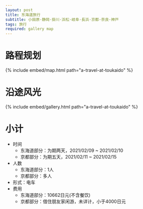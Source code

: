 ```yaml
---
layout: post
title: 东海道旅行
subtitle: 小田原·静岡·掛川·浜松·岐阜·長浜·京都·奈良·神戸
tags: 旅行
required: gallery map
---
```


# 路程规划

{% include embed/map.html path="a-travel-at-toukaido" %}

# 沿途风光

{% include embed/gallery.html path="a-travel-at-toukaido" %}

# 小计

- 时间
    - 东海道部分：为期两天，2021/02/09 ~ 2021/02/10
    - 京都部分：为期五天，2021/02/11 ~ 2021/02/15
- 人数
    - 东海道部分：1人
    - 京都部分：多人
- 形式：电车
- 费用
    - 东海道部分：10662日元(不含餐饮)
    - 京都部分：借住朋友家闲游，未详计，小于4000日元
